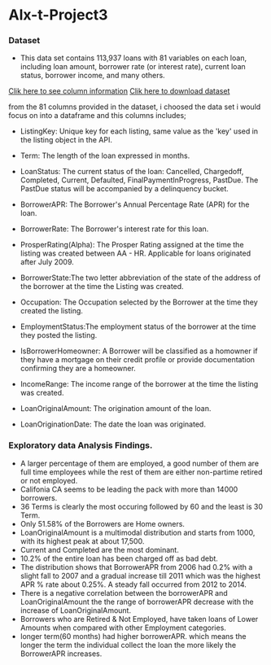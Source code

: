 # Alx-t-Project3

### Dataset
* This data set contains 113,937 loans with 81 variables on each loan, including loan amount, borrower rate (or interest rate), current loan status, borrower income, and many others.

[Clik here to see column information](https://docs.google.com/spreadsheets/d/1gDyi_L4UvIrLTEC6Wri5nbaMmkGmLQBk-Yx3z0XDEtI/edit#gid=0)
[Clik here to download dataset](https://www.google.com/url?q=https://s3.amazonaws.com/udacity-hosted-downloads/ud651/prosperLoanData.csv&sa=D&ust=1581581520570000)

from the 81 columns provided in the dataset, i choosed the data set i would focus on into a dataframe and this columns  includes;

* ListingKey: Unique key for each listing, same value as the 'key' used in the listing object in the API.
* Term: The length of the loan expressed in months.
* LoanStatus: The current status of the loan: Cancelled, Chargedoff, Completed, Current, Defaulted, FinalPaymentInProgress, PastDue. The PastDue status will be accompanied by a delinquency bucket.
* BorrowerAPR: The Borrower's Annual Percentage Rate (APR) for the loan.
* BorrowerRate: The Borrower's interest rate for this loan.
* ProsperRating(Alpha): The Prosper Rating assigned at the time the listing was created between AA - HR. Applicable for loans originated after July 2009.

* BorrowerState:The two letter abbreviation of the state of the address of the borrower at the time the Listing was created.
* Occupation: The Occupation selected by the Borrower at the time they created the listing.
* EmploymentStatus:The employment status of the borrower at the time they posted the listing.
* IsBorrowerHomeowner: A Borrower will be classified as a homowner if they have a mortgage on their credit profile or provide documentation confirming they are a homeowner.
* IncomeRange: The income range of the borrower at the time the listing was created.
* LoanOriginalAmount: The origination amount of the loan.
* LoanOriginationDate: The date the loan was originated.

### Exploratory data Analysis Findings.
* A larger percentage of them are employed, a good number of them are full time employees while the rest of them are either non-partime retired or not employed.
* Califonia CA seems to be leading the pack with more than 14000 borrowers.
* 36 Terms is clearly the most occuring followed by 60 and the least is 30 Term.
* Only 51.58% of the Borrowers are Home owners.
* LoanOriginalAmount is a multimodal  distribution and starts from 1000, with its highest peak at about 17,500.
* Current and Completed are the most dominant.  
* 10.2% of the entire loan has been charged off as bad debt.
* The distribution shows that BorrowerAPR from 2006 had 0.2% with a slight fall to 2007 and a gradual increase till 2011 which was the highest APR % rate about 0.25%. A steady fall occurred from 2012 to 2014.
* There is a negative correlation between the borrowerAPR and LoanOriginalAmount the  the range of borrowerAPR decrease with the increase of LoanOriginalAmount.
* Borrowers who are Retired & Not Employed, have taken loans of Lower Amounts when compared with other Employment categories.
* longer term(60 months) had higher borrowerAPR. which means the longer the term the individual collect the loan the more likely the BorrowerAPR increases.
